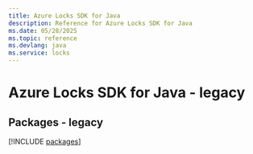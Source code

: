 ```yaml
---
title: Azure Locks SDK for Java
description: Reference for Azure Locks SDK for Java
ms.date: 05/28/2025
ms.topic: reference
ms.devlang: java
ms.service: locks
---
```

# Azure Locks SDK for Java - legacy
## Packages - legacy
[!INCLUDE [packages](locks-index.md)]